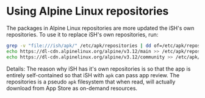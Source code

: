 # Using Alpine Linux repositories
The packages in Alpine Linux repositories are more updated the iSH's own repositories. To use it to replace iSH's own repositories, run:

 ```sh
grep -v "file:///ish/apk/" /etc/apk/repositories | dd of=/etc/apk/repositories bs=4194304
echo https://dl-cdn.alpinelinux.org/alpine/v3.12/main >> /etc/apk/repositories
echo https://dl-cdn.alpinelinux.org/alpine/v3.12/community >> /etc/apk/repositories
```

Details: The reason why iSH has it's own repositories is so that the app is entirely self-contained so that iSH with `apk` can pass app review. The repositories is a pseudo `apk` filesystem that when read, will actually download from App Store as on-demand resources.